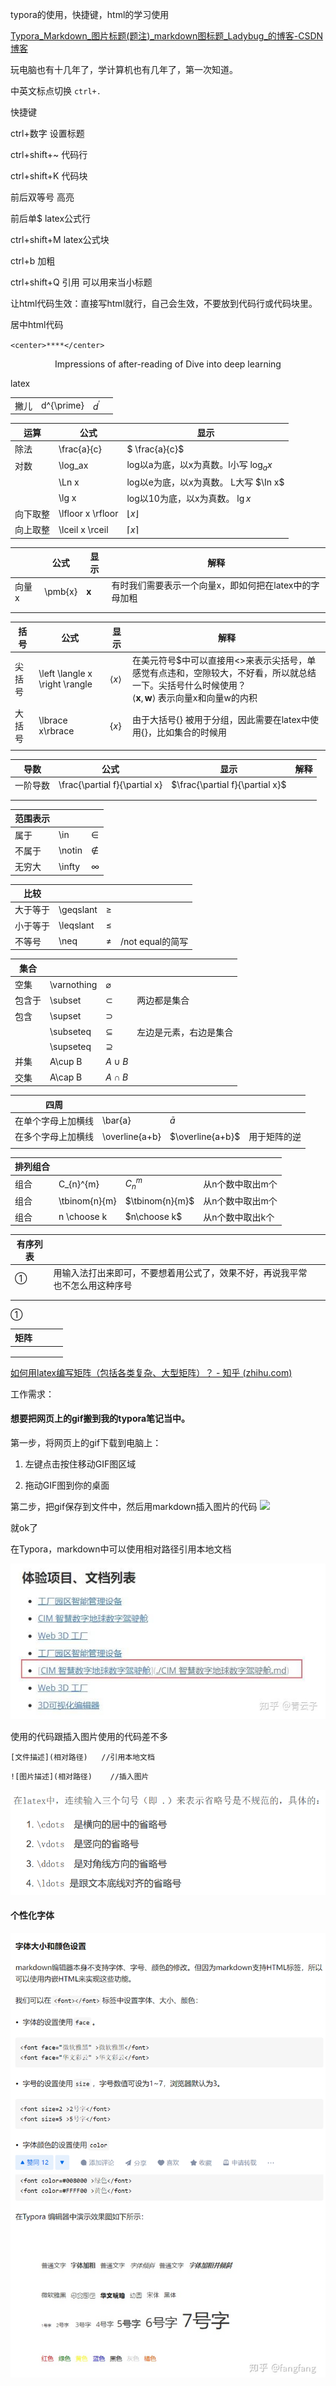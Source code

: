 typora的使用，快捷键，html的学习使用

[Typora_Markdown_图片标题(题注)_markdown图标题_Ladybug_的博客-CSDN博客](https://blog.csdn.net/m0_47098916/article/details/117827687)



玩电脑也有十几年了，学计算机也有几年了，第一次知道。

中英文标点切换  `ctrl+.`





快捷键

ctrl+数字    设置标题

ctrl+shift+~     代码行

ctrl+shift+K      代码块

前后双等号    高亮

前后单$          latex公式行

ctrl+shift+M   latex公式块

ctrl+b   加粗

ctrl+shift+Q   引用    可以用来当小标题



让html代码生效：直接写html就行，自己会生效，不要放到代码行或代码块里。

居中html代码

`<center>****</center>`

<center>Impressions of after-reading of Dive into deep learning</center>



latex

|      |            |              |      |
| ---- | ---------- | ------------ | ---- |
| 撇儿 | d^{\prime} | $d^{\prime}$ |      |



| 运算     | 公式              | 显示                                      |
| -------- | ----------------- | ----------------------------------------- |
| 除法     | \frac{a}{c}       | $ \frac{a}{c}$                            |
| 对数     | \log_ax           | log以a为底，以x为真数。l小写    $\log_ax$ |
|          | \Ln x             | log以e为底，以x为真数。 L大写     $\In x$ |
|          | \lg x             | log以10为底，以x为真数。       $\lg x$    |
| 向下取整 | \lfloor x \rfloor | $\lfloor x \rfloor$                       |
| 向上取整 | \lceil x \rceil   | $\lceil x \rceil$                         |

|       | 公式    | 显示      | 解释                                                   |
| ----- | ------- | --------- | ------------------------------------------------------ |
| 向量x | \pmb{x} | $\pmb{x}$ | 有时我们需要表示一个向量x，即如何把在latex中的字母加粗 |
|       |         |           |                                                        |
|       |         |           |                                                        |

| 括号   | 公式                           | 显示                             | 解释                                                         |
| ------ | ------------------------------ | -------------------------------- | ------------------------------------------------------------ |
| 尖括号 | \left \langle x \right \rangle | $\left \langle x \right \rangle$ | 在美元符号\$中可以直接用<>来表示尖括号，单感觉有点违和，空隙较大，不好看，所以就总结一下。尖括号什么时候使用？<br />$\left \langle \pmb{x},\pmb{w} \right \rangle$ 表示向量x和向量w的内积 |
| 大括号 | \lbrace x\rbrace               | $\lbrace x\rbrace$               | 由于大括号{} 被用于分组，因此需要在latex中使用{}，比如集合的时候用 |
|        |                                |                                  |                                                              |

| 导数     | 公式                          | 显示                            | 解释 |
| -------- | ----------------------------- | ------------------------------- | ---- |
| 一阶导数 | \frac{\partial f}{\partial x} | $\frac{\partial f}{\partial x}$ |      |
|          |                               |                                 |      |
|          |                               |                                 |      |



| 范围表示 |        |          |
| -------- | ------ | -------- |
| 属于     | \in    | $\in$    |
| 不属于   | \notin | $\notin$ |
| 无穷大   | \infty | $\infty$ |

| 比较     |           |             |                  |
| -------- | --------- | ----------- | ---------------- |
| 大于等于 | \geqslant | $\geqslant$ |                  |
| 小于等于 | \leqslant | $\leqslant$ |                  |
| 不等号   | \neq      | $\neq$      | /not equal的简写 |

| 集合   |             |               |                        |
| ------ | ----------- | ------------- | ---------------------- |
| 空集   | \varnothing | $\varnothing$ |                        |
| 包含于 | \subset     | $\subset$     | 两边都是集合           |
| 包含   | \supset     | $\supset$     |                        |
|        | \subseteq   | $\subseteq$   | 左边是元素，右边是集合 |
|        | \supseteq   | $\supseteq$   |                        |
| 并集   | A\cup B     | $A\cup B$     |                        |
| 交集   | A\cap B     | $A\cap B$     |                        |



| 四周               |                |                  |              |
| ------------------ | -------------- | ---------------- | ------------ |
| 在单个字母上加横线 | \bar{a}        | $\bar{a}$        |              |
| 在多个字母上加横线 | \overline{a+b} | $\overline{a+b}$ | 用于矩阵的逆 |
|                    |                |                  |              |

| 排列组合 |               |                 |                  |
| -------- | ------------- | --------------- | ---------------- |
| 组合     | C_{n}^{m}     | $C_{n}^{m}$     | 从n个数中取出m个 |
| 组合     | \tbinom{n}{m} | $\tbinom{n}{m}$ | 从n个数中取出m个 |
| 组合     | n \choose k   | $n\choose k$    | 从n个数中取出k个 |

| 有序列表 |                                                              |      |
| -------- | ------------------------------------------------------------ | ---- |
| ①        | 用输入法打出来即可，不要想着用公式了，效果不好，再说我平常也不怎么用这种序号 |      |
|          |                                                              |      |
|          |                                                              |      |



①



| 矩阵 |      |      |      |
| ---- | ---- | ---- | ---- |
|      |      |      |      |
|      |      |      |      |
|      |      |      |      |

[如何用latex编写矩阵（包括各类复杂、大型矩阵）？ - 知乎 (zhihu.com)](https://zhuanlan.zhihu.com/p/266267223)



工作需求：

#### 想要把网页上的gif搬到我的typora笔记当中。

第一步，将网页上的gif下载到电脑上：

1. 左键点击按住移动GIF图区域

2. 拖动GIF图到你的桌面

第二步，把gif保存到文件中，然后用markdown插入图片的代码 ![](图片路径)

就ok了



在Typora，markdown中可以使用相对路径引用本地文档

![1681194950979](typora的使用，快捷键，html的学习使用.assets/1681194950979.png)

使用的代码跟插入图片使用的代码差不多

```
[文件描述](相对路径)   //引用本地文档
```

```
![图片描述](相对路径)    //插入图片
```



![1682327061998](typora的使用，快捷键，html的学习使用.assets/1682327061998.png)







#### 个性化字体

![1683116726660](typora的使用，快捷键，html的学习使用.assets/1683116726660.png)











